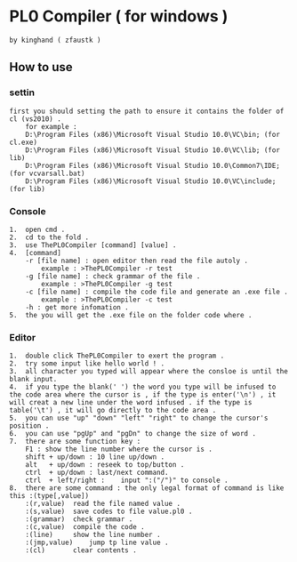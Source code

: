 PL0 Compiler ( for windows )
===================================    
 
	by kinghand ( zfaustk )

How to use  
-----------------------------------  
### settin
	first you should setting the path to ensure it contains the folder of cl (vs2010) .
		for example :
		D:\Program Files (x86)\Microsoft Visual Studio 10.0\VC\bin;	(for cl.exe)
		D:\Program Files (x86)\Microsoft Visual Studio 10.0\VC\lib;	(for lib)
		D:\Program Files (x86)\Microsoft Visual Studio 10.0\Common7\IDE;(for vcvarsall.bat)
		D:\Program Files (x86)\Microsoft Visual Studio 10.0\VC\include; (for lib)    

### Console
	1.	open cmd .
	2.	cd to the fold .
	3.	use ThePL0Compiler [command] [value] .
   	4.	[command]
		-r [file name] : open editor then read the file autoly .
			example : >ThePL0Compiler -r test
		-g [file name] : check grammar of the file .
			example : >ThePL0Compiler -g test
		-c [file name] : compile the code file and generate an .exe file .
			example : >ThePL0Compiler -c test
		-h : get more infomation . 
	5.	the you will get the .exe file on the folder code where .
	
### Editor
	1.	double click ThePL0Compiler to exert the program .
	2.	try some input like hello world ! .
	3.	all character you typed will appear where the consloe is until the blank input.
	4.	if you type the blank(' ') the word you type will be infused to the code area where the cursor is , if the type is enter('\n') , it will creat a new line under the word infused . if the type is table('\t') , it will go directly to the code area . 
	5.	you can use "up" "down" "left" "right" to change the cursor's position .
	6.	you can use "pgUp" and "pgDn" to change the size of word .
	7.	there are some function key :
		F1 : show the line number where the cursor is .
		shift + up/down : 10 line up/down .
		alt   + up/down	: reseek to top/button .
		ctrl  + up/down	: last/next command.
		ctrl  + left/right :	input ":("/")" to console .
	8.	there are some command : the only legal format of command is like this :(type[,value])
		:(r,value)	read the file named value .
		:(s,value)	save codes to file value.pl0 .
		:(grammar)	check grammar .
		:(c,value)	compile the code .
		:(line)		show the line number .
		:(jmp,value)	jump tp line value .
		:(cl)		clear contents .

  